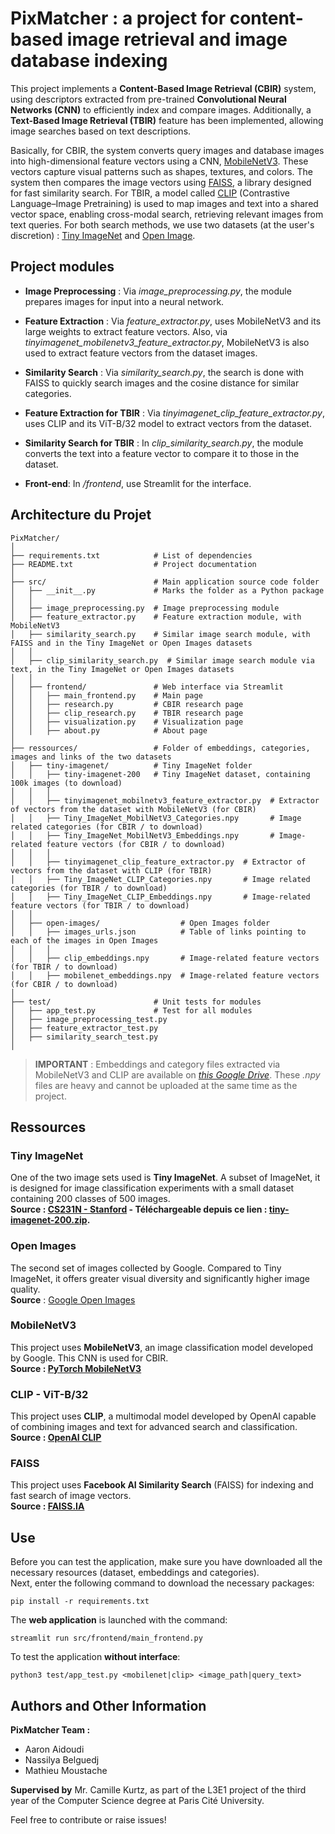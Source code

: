 # PixMatcher : a project for content-based image retrieval and image database indexing
This project implements a **Content-Based Image Retrieval (CBIR)** system, using descriptors extracted from pre-trained **Convolutional Neural Networks (CNN)** to efficiently index and compare images. Additionally, a **Text-Based Image Retrieval (TBIR)** feature has been implemented, allowing image searches based on text descriptions.

Basically, for CBIR, the system converts query images and database images into high-dimensional feature vectors using a CNN, [MobileNetV3](#mobilenetv3). These vectors capture visual patterns such as shapes, textures, and colors. The system then compares the image vectors using [FAISS](#faiss), a library designed for fast similarity search.
For TBIR, a model called [CLIP](#clip---vit-b32) (Contrastive Language–Image Pretraining) is used to map images and text 
into a shared vector space, enabling cross-modal search, retrieving relevant images from text queries.
For both search methods, we use two datasets (at the user's discretion) : [Tiny ImageNet](#tiny-imagenet) and [Open Image](#open-images).


## Project modules
- **Image Preprocessing** : Via *image_preprocessing.py*, the module prepares images for input into a neural network.
- **Feature Extraction** : Via *feature_extractor.py*, uses MobileNetV3 and its large weights to extract feature vectors. Also, via *tinyimagenet_mobilenetv3_feature_extractor.py*, MobileNetV3 is also used to extract feature vectors from the dataset images.
- **Similarity Search** : Via *similarity_search.py*, the search is done with FAISS to quickly search images and the cosine distance for similar categories.

- **Feature Extraction for TBIR** : Via *tinyimagenet_clip_feature_extractor.py*, uses CLIP and its ViT-B/32 model to extract vectors from the dataset.
- **Similarity Search for TBIR** : In *clip_similarity_search.py*, the module converts the text into a feature vector to compare it to those in the dataset.

- **Front-end**: In */frontend*, use Streamlit for the interface.


## Architecture du Projet
```
PixMatcher/
│
├── requirements.txt            # List of dependencies
├── README.txt                  # Project documentation
│
├── src/                        # Main application source code folder
│   ├── __init__.py             # Marks the folder as a Python package
│   │
│   ├── image_preprocessing.py  # Image preprocessing module
│   ├── feature_extractor.py    # Feature extraction module, with MobileNetV3
│   ├── similarity_search.py    # Similar image search module, with FAISS and in the Tiny ImageNet or Open Images datasets
│   │
│   ├── clip_similarity_search.py  # Similar image search module via text, in the Tiny ImageNet or Open Images datasets
│   │
│   ├── frontend/               # Web interface via Streamlit
│   │   ├── main_frontend.py    # Main page           
│   │   ├── research.py         # CBIR research page     
│   │   ├── clip_research.py    # TBIR research page     
│   │   ├── visualization.py    # Visualization page              
│   │   ├── about.py            # About page                     
│
├── ressources/                 # Folder of embeddings, categories, images and links of the two datasets
│   ├── tiny-imagenet/          # Tiny ImageNet folder
│   │   ├── tiny-imagenet-200   # Tiny ImageNet dataset, containing 100k images (to download)
│   │   │
│   │   ├── tinyimagenet_mobilnetv3_feature_extractor.py  # Extractor of vectors from the dataset with MobileNetV3 (for CBIR)
│   │   ├── Tiny_ImageNet_MobilNetV3_Categories.npy       # Image related categories (for CBIR / to download)
│   │   ├── Tiny_ImageNet_MobilNetV3_Embeddings.npy       # Image-related feature vectors (for CBIR / to download)
│   │   │
│   │   ├── tinyimagenet_clip_feature_extractor.py  # Extractor of vectors from the dataset with CLIP (for TBIR)
│   │   ├── Tiny_ImageNet_CLIP_Categories.npy       # Image related categories (for TBIR / to download)
│   │   ├── Tiny_ImageNet_CLIP_Embeddings.npy       # Image-related feature vectors (for TBIR / to download)
│   │
│   ├── open-images/                  # Open Images folder
│   │   ├── images_urls.json          # Table of links pointing to each of the images in Open Images
│   │   │
│   │   ├── clip_embeddings.npy       # Image-related feature vectors (for TBIR / to download)
│   │   ├── mobilenet_embeddings.npy  # Image-related feature vectors (for CBIR / to download)
│
├── test/                       # Unit tests for modules
│   ├── app_test.py             # Test for all modules
│   ├── image_preprocessing_test.py
│   ├── feature_extractor_test.py
│   ├── similarity_search_test.py
│
```

> **IMPORTANT** : Embeddings and category files extracted via MobileNetV3 and CLIP are available on *[this Google Drive](https://drive.google.com/drive/folders/1fG2j6oRhhP7w1kNZm0svfod8yZNfy3pU?usp=share_link)*. These *.npy* files are heavy and cannot be uploaded at the same time as the project.


## Ressources

### Tiny ImageNet
One of the two image sets used is **Tiny ImageNet**. A subset of ImageNet, it is designed for image classification experiments with a small dataset containing 200 classes of 500 images.\
**Source : [CS231N - Stanford](https://cs231n.stanford.edu/) - Téléchargeable depuis ce lien : [tiny-imagenet-200.zip](http://cs231n.stanford.edu/tiny-imagenet-200.zip).**

### Open Images
The second set of images collected by Google. Compared to Tiny ImageNet, it offers greater visual diversity and significantly higher image quality.\
**Source** : [Google Open Images](https://storage.googleapis.com/openimages/web/index.html)

### MobileNetV3
This project uses **MobileNetV3**, an image classification model developed by Google. This CNN is used for CBIR.\
**Source : [PyTorch MobileNetV3](https://pytorch.org/vision/stable/models/generated/torchvision.models.mobilenet_v3_small.html)**  

### CLIP - ViT-B/32
This project uses **CLIP**, a multimodal model developed by OpenAI capable of combining images and text for advanced search and classification.\
**Source : [OpenAI CLIP](https://openai.com/index/clip/)**

### FAISS
This project uses **Facebook AI Similarity Search** (FAISS) for indexing and fast search of image vectors.\
**Source : [FAISS.IA](https://faiss.ai/)**


## Use
Before you can test the application, make sure you have downloaded all the necessary resources (dataset, embeddings and categories).\
Next, enter the following command to download the necessary packages:
```
pip install -r requirements.txt
```

The **web application** is launched with the command:
```
streamlit run src/frontend/main_frontend.py
```

To test the application **without interface**:
```
python3 test/app_test.py <mobilenet|clip> <image_path|query_text>
```

## Authors and Other Information

**PixMatcher Team :**
- Aaron Aidoudi
- Nassilya Belguedj
- Mathieu Moustache

**Supervised by**  Mr. Camille Kurtz, as part of the L3E1 project of the third year of the Computer Science degree at Paris Cité University.

Feel free to contribute or raise issues!
